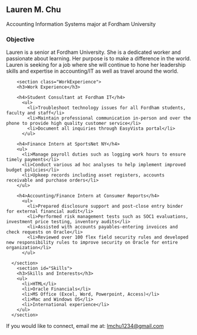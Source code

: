 ## Lauren M. Chu
Accounting Information Systems major at Fordham University

<body>
        <div class="Objective">
        <h3>Objective</h3>
        <p class="bio">Lauren is a senior at Fordham University. She is a dedicated worker and passionate about learning. Her purpose is to make a difference in the world. Lauren is seeking for a job where she will continue to hone her leadership skills and expertise in accounting/IT as well as travel around the world.</p>
        </div>

        <section class="WorkExperience">
        <h3>Work Experience</h3>

        <h4>Student Consultant at Fordham IT</h4>
          <ul>
            <li>Troubleshoot technology issues for all Fordham students, faculty and staff</li>
            <li>Maintain professional communication in-person and over the phone to provide high quality customer service</li>
            <li>Document all inquiries through EasyVista portal</li>
          </ul>

        <h4>Finance Intern at SportsNet NY</h4>
        <ul>
          <li>Manage payroll duties such as logging work hours to ensure timely payments</li>
          <li>Conduct various ad hoc analyses to help implement improved budget policies</li>
          <li>Upkeep records including asset registers, accounts receivable and purchase orders</li>
        </ul>

        <h4>Accounting/Finance Intern at Consumer Reports</h4>
          <ul>
            <li>Prepared disclosure support and post-close entry binder for external financial audit</li>
            <li>Performed risk management tests such as SOC1 evaluations, investment price testing, inventory audits</li>
            <li>Assisted with accounts payables-entering invoices and check requests on Oracle</li>
            <li>Reviewed over 100 flex field security rules and developed new responsibility rules to improve security on Oracle for entire organization</li>
          </ul>
          
      </section>
        <section id="Skills">
        <h3>Skills and Interests</h3>
        <ul>
          <li>HTML</li>
          <li>Oracle Financials</li>
          <li>MS Office (Excel, Word, Powerpoint, Access)</li>
          <li>Mac and Windows OS</li>
          <li>International experience</li>
        </ul>
      </section>

<footer>
  If you would like to connect, email me at:
    <a href="mailto:lmchu1234@gmail.com">lmchu1234@gmail.com</a>
</footer>
</body>
     

